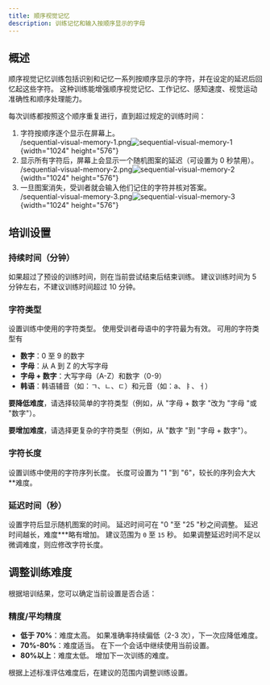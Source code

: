 ```yaml
---
title: 顺序视觉记忆
description: 训练记忆和输入按顺序显示的字母
---
```


## 概述

顺序视觉记忆训练包括识别和记忆一系列按顺序显示的字符，并在设定的延迟后回忆起这些字符。 这种训练能增强顺序视觉记忆、工作记忆、感知速度、视觉运动准确性和顺序处理能力。

每次训练都按照这个顺序重复进行，直到超过规定的训练时间：

1. 字符按顺序逐个显示在屏幕上。\
   /sequential-visual-memory-1.png![sequential-visual-memory-1](){width="1024" height="576"}
2. 显示所有字符后，屏幕上会显示一个随机图案的延迟（可设置为 0 秒禁用）。\
   /sequential-visual-memory-2.png![sequential-visual-memory-2](){width="1024" height="576"}
3. 一旦图案消失，受训者就会输入他们记住的字符并核对答案。\
   /sequential-visual-memory-3.png![sequential-visual-memory-3](){width="1024" height="576"}

## 培训设置

### 持续时间（分钟）

如果超过了预设的训练时间，则在当前尝试结束后结束训练。 建议训练时间为 5 分钟左右，不建议训练时间超过 10 分钟。

### 字符类型

设置训练中使用的字符类型。 使用受训者母语中的字符最为有效。 可用的字符类型有

- **数字**：0 至 9 的数字
- **字母**：从 A 到 Z 的大写字母
- **字母 + 数字**：大写字母（A-Z）和数字（0-9）
- **韩语**：韩语辅音（如：ㄱ、ㄴ、ㄷ）和元音（如：а、ㅑ、ㅓ）

**要降低难度**，请选择较简单的字符类型（例如，从 "字母 + 数字 "改为 "字母 "或 "数字"）。

**要增加难度**，请选择更复杂的字符类型（例如，从 "数字 "到 "字母 + 数字"）。

### 字符长度

设置训练中使用的字符序列长度。 长度可设置为 "1 "到 "6"，较长的序列会大大\*\*难度。

### 延迟时间（秒）

设置字符后显示随机图案的时间。 延迟时间可在 "0 "至 "25 "秒之间调整。 延迟时间越长，难度\*\*\*略有增加。 建议范围为 `0` 至 `15` 秒。 如果调整延迟时间不足以微调难度，则应修改字符长度。

## 调整训练难度

根据培训结果，您可以确定当前设置是否合适：

### 精度/平均精度

- **低于 70%**：难度太高。 如果准确率持续偏低（2-3 次），下一次应降低难度。
- **70%-80%**：难度适当。 在下一个会话中继续使用当前设置。
- **80%以上**：难度太低。 增加下一次训练的难度。

根据上述标准评估难度后，在建议的范围内调整训练设置。
